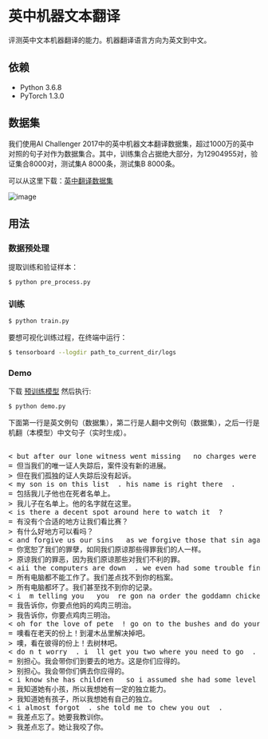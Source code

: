# 英中机器文本翻译

评测英中文本机器翻译的能力。机器翻译语言方向为英文到中文。


## 依赖

- Python 3.6.8
- PyTorch 1.3.0

## 数据集

我们使用AI Challenger 2017中的英中机器文本翻译数据集，超过1000万的英中对照的句子对作为数据集合。其中，训练集合占据绝大部分，为12904955对，验证集合8000对，测试集A 8000条，测试集B 8000条。

可以从这里下载：[英中翻译数据集](https://challenger.ai/datasets/translation)

![image](https://github.com/foamliu/Transformer/raw/master/images/dataset.png)

## 用法

### 数据预处理
提取训练和验证样本：
```bash
$ python pre_process.py
```

### 训练
```bash
$ python train.py
```

要想可视化训练过程，在终端中运行：
```bash
$ tensorboard --logdir path_to_current_dir/logs
```

### Demo
下载 [预训练模型](https://github.com/foamliu/Scene-Classification/releases/download/v1.0/model.85-0.7657.hdf5) 然后执行:

```bash
$ python demo.py
```

下面第一行是英文例句（数据集），第二行是人翻中文例句（数据集），之后一行是机翻（本模型）中文句子（实时生成）。

<pre>

< but after our lone witness went missing   no charges were ever filed  .
= 但当我们的唯一证人失踪后，案件没有新的进展。
> 但在我们孤独的证人失踪后没有起诉。
< my son is on this list  . his name is right there  .
= 包括我儿子他也在死者名单上。
> 我儿子在名单上。他的名字就在这里。
< is there a decent spot around here to watch it  ?
= 有没有个合适的地方让我们看比赛？
> 有什么好地方可以看吗？
< and forgive us our sins   as we forgive those that sin against us  .
= 你宽恕了我们的罪孽，如同我们原谅那些得罪我们的人一样。
> 原谅我们的罪恶，因为我们原谅那些对我们不利的罪。
< aii the computers are down  . we even had some trouble finding your records  .
= 所有电脑都不能工作了。我们差点找不到你的档案。
> 所有电脑都坏了。我们甚至找不到你的记录。
< i  m telling you   you  re gon na order the goddamn chicken sandwich  .
= 我告诉你，你要点他妈的鸡肉三明治。
> 我告诉你，你要点鸡肉三明治。
< oh for the love of pete  ! go on to the bushes and do your business  .
= 噢看在老天的份上！到灌木丛里解决掉吧。
> 噢，看在彼得的份上！去树林吧。
< do n t worry  . i  ll get you two where you need to go  . you  ve earned it  .
= 别担心。我会带你们到要去的地方。这是你们应得的。
> 别担心。我会带你们俩去你应得的。
< i know she has children   so i assumed she had some level of independence  .
= 我知道她有小孩，所以我想她有一定的独立能力。
> 我知道她有孩子，所以我想她有自己的独立。
< i almost forgot  . she told me to chew you out  .
= 我差点忘了。她要我教训你。
> 我差点忘了。她让我咬了你。

</pre>